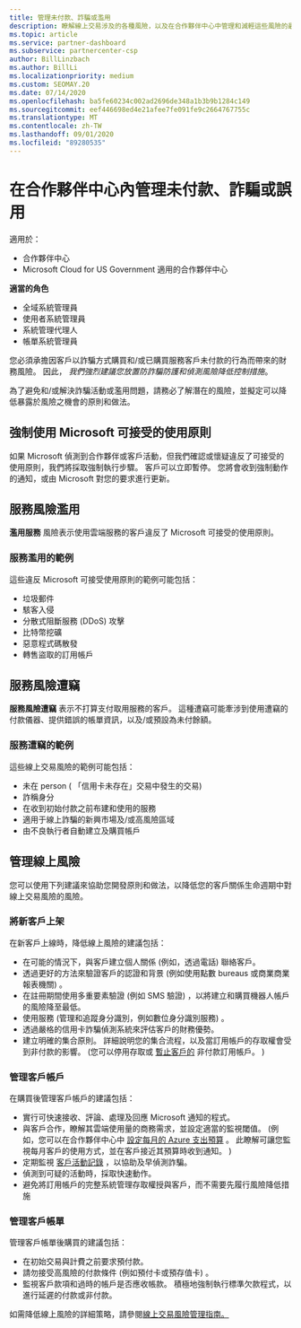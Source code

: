 ```yaml
---
title: 管理未付款、詐騙或濫用
description: 瞭解線上交易涉及的各種風險，以及在合作夥伴中心中管理和減輕這些風險的最佳作法。
ms.topic: article
ms.service: partner-dashboard
ms.subservice: partnercenter-csp
author: BillLinzbach
ms.author: BillLi
ms.localizationpriority: medium
ms.custom: SEOMAY.20
ms.date: 07/14/2020
ms.openlocfilehash: ba5fe60234c002ad2696de348a1b3b9b1284c149
ms.sourcegitcommit: eef446698ed4e21afee7fe091fe9c2664767755c
ms.translationtype: MT
ms.contentlocale: zh-TW
ms.lasthandoff: 09/01/2020
ms.locfileid: "89280535"
---
```

# <a name="managing-non-payment-fraud-or-misuse-in-partner-center"></a>在合作夥伴中心內管理未付款、詐騙或誤用

適用於：

- 合作夥伴中心
- Microsoft Cloud for US Government 適用的合作夥伴中心

**適當的角色**
- 全域系統管理員
- 使用者系統管理員
- 系統管理代理人
- 帳單系統管理員

您必須承擔因客戶以詐騙方式購買和/或已購買服務客戶未付款的行為而帶來的財務風險。 因此， *我們強烈建議您放置防詐騙防護和偵測風險降低控制措施*。

為了避免和/或解決詐騙活動或濫用問題，請務必了解潛在的風險，並擬定可以降低暴露於風險之機會的原則和做法。

## <a name="enforcement-of-microsoft-acceptable-use-policy"></a>強制使用 Microsoft 可接受的使用原則

如果 Microsoft 偵測到合作夥伴或客戶活動，但我們確認或懷疑違反了可接受的使用原則，我們將採取強制執行步驟。 客戶可以立即暫停。 您將會收到強制動作的通知，或由 Microsoft 對您的要求進行更新。

## <a name="abuse-of-service-risks"></a>服務風險濫用

**濫用服務** 風險表示使用雲端服務的客戶違反了 Microsoft 可接受的使用原則。

### <a name="examples-of-abuse-of-service"></a>服務濫用的範例

這些違反 Microsoft 可接受使用原則的範例可能包括：

- 垃圾郵件
- 駭客入侵
- 分散式阻斷服務 (DDoS) 攻擊
- 比特幣挖礦
- 惡意程式碼散發
- 轉售盜取的訂用帳戶

## <a name="theft-of-service-risks"></a>服務風險遭竊

**服務風險遭竊** 表示不打算支付取用服務的客戶。 這種遭竊可能牽涉到使用遭竊的付款儀器、提供錯誤的帳單資訊，以及/或預設為未付餘額。

### <a name="examples-of-service-theft"></a>服務遭竊的範例

這些線上交易風險的範例可能包括：

- 未在 person ( 「信用卡未存在」交易中發生的交易) 
- 詐稱身分
- 在收到初始付款之前布建和使用的服務
- 適用于線上詐騙的新興市場及/或高風險區域
- 由不良執行者自動建立及購買帳戶

## <a name="managing-online-risk"></a>管理線上風險

您可以使用下列建議來協助您開發原則和做法，以降低您的客戶關係生命週期中對線上交易風險的風險。

### <a name="onboarding-new-customers"></a>將新客戶上架

在新客戶上線時，降低線上風險的建議包括：

- 在可能的情況下，與客戶建立個人關係 (例如，透過電話) 聯絡客戶。
- 透過更好的方法來驗證客戶的認證和背景 (例如使用點數 bureaus 或商業商業報表機關) 。
- 在註冊期間使用多重要素驗證 (例如 SMS 驗證) ，以將建立和購買機器人帳戶的風險降至最低。
- 使用服務 (管理和追蹤身分識別，例如數位身分識別服務) 。
- 透過嚴格的信用卡詐騙偵測系統來評估客戶的財務優勢。
- 建立明確的集合原則。 詳細說明您的集合流程，以及當訂用帳戶的存取權會受到非付款的影響。  (您可以停用存取或 [暫止客戶的](suspend-a-subscription.md) 非付款訂用帳戶。 ) 

### <a name="managing-customer-accounts"></a>管理客戶帳戶

在購買後管理客戶帳戶的建議包括：

- 實行可快速接收、評論、處理及回應 Microsoft 通知的程式。
- 與客戶合作，瞭解其雲端使用量的商務需求，並設定適當的監視閾值。  (例如，您可以在合作夥伴中心中 [設定每月的 Azure 支出預算](set-an-azure-spending-budget-for-your-customers.md) 。 此瞭解可讓您監視每月客戶的使用方式，並在客戶接近其預算時收到通知。 ) 
- 定期監視 [客戶活動記錄](activity-logs.md) ，以協助及早偵測詐騙。
- 偵測到可疑的活動時，採取快速動作。
- 避免將訂用帳戶的完整系統管理存取權授與客戶，而不需要先履行風險降低措施

### <a name="managing-customer-billing"></a>管理客戶帳單

管理客戶帳單後購買的建議包括：

- 在初始交易與計費之前要求預付款。
- 請勿接受高風險的付款條件 (例如預付卡或預存值卡) 。
- 監視客戶款項和過時的帳戶是否應收帳款。 積極地強制執行標準欠款程式，以進行延遲的付款或非付款。

如需降低線上風險的詳細策略，請參閱[線上交易風險管理指南。](https://query.prod.cms.rt.microsoft.com/cms/api/am/binary/RE4Bhtt)
